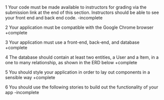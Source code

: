 1   Your code must be made available to instructors for grading via the submission link at the end of this section. Instructors should be able to see your front end and back end code.
        -incomplete

2   Your application must be compatible with the Google Chrome browser
        +complete

3   Your application must use a front-end, back-end, and database
        +complete

4   The database should contain at least two entities, a User and a Item, in a one to many relationship, as shown in the ERD below
        +complete

5   You should style your application in order to lay out components in a sensible way
        +complete

6   You should use the following stories to build out the functionality of your app
        -incomplete